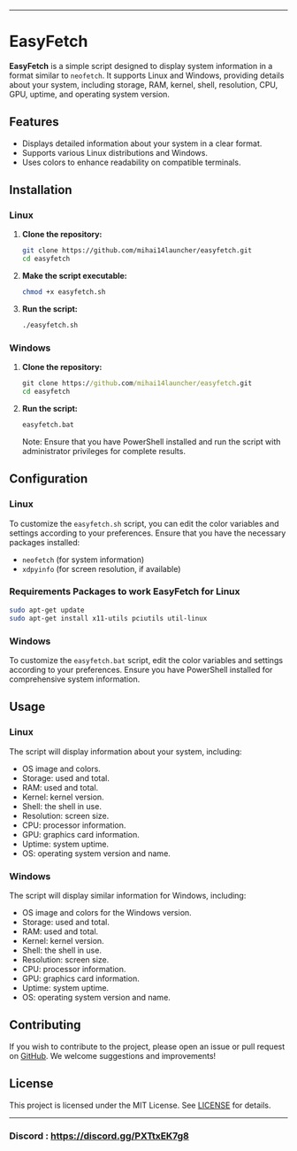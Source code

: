 

---

# EasyFetch

**EasyFetch** is a simple script designed to display system information in a format similar to `neofetch`. It supports Linux and Windows, providing details about your system, including storage, RAM, kernel, shell, resolution, CPU, GPU, uptime, and operating system version.

## Features

- Displays detailed information about your system in a clear format.
- Supports various Linux distributions and Windows.
- Uses colors to enhance readability on compatible terminals.

## Installation

### Linux

1. **Clone the repository:**

   ```sh
   git clone https://github.com/mihai14launcher/easyfetch.git
   cd easyfetch
   ```

2. **Make the script executable:**

   ```sh
   chmod +x easyfetch.sh
   ```

3. **Run the script:**

   ```sh
   ./easyfetch.sh
   ```

### Windows

1. **Clone the repository:**

   ```bat
   git clone https://github.com/mihai14launcher/easyfetch.git
   cd easyfetch
   ```

2. **Run the script:**

   ```bat
   easyfetch.bat
   ```

   Note: Ensure that you have PowerShell installed and run the script with administrator privileges for complete results.

## Configuration

### Linux

To customize the `easyfetch.sh` script, you can edit the color variables and settings according to your preferences. Ensure that you have the necessary packages installed:

- `neofetch` (for system information)
- `xdpyinfo` (for screen resolution, if available)

### Requirements Packages to work EasyFetch for Linux
```bash
sudo apt-get update
sudo apt-get install x11-utils pciutils util-linux
```
### Windows

To customize the `easyfetch.bat` script, edit the color variables and settings according to your preferences. Ensure you have PowerShell installed for comprehensive system information.

## Usage

### Linux

The script will display information about your system, including:

- OS image and colors.
- Storage: used and total.
- RAM: used and total.
- Kernel: kernel version.
- Shell: the shell in use.
- Resolution: screen size.
- CPU: processor information.
- GPU: graphics card information.
- Uptime: system uptime.
- OS: operating system version and name.

### Windows

The script will display similar information for Windows, including:

- OS image and colors for the Windows version.
- Storage: used and total.
- RAM: used and total.
- Kernel: kernel version.
- Shell: the shell in use.
- Resolution: screen size.
- CPU: processor information.
- GPU: graphics card information.
- Uptime: system uptime.
- OS: operating system version and name.

## Contributing

If you wish to contribute to the project, please open an issue or pull request on [GitHub](https://github.com/mihai14launcher/easyfetch). We welcome suggestions and improvements!

## License

This project is licensed under the MIT License. See [LICENSE](LICENSE) for details.

---

### Discord : https://discord.gg/PXTtxEK7g8
